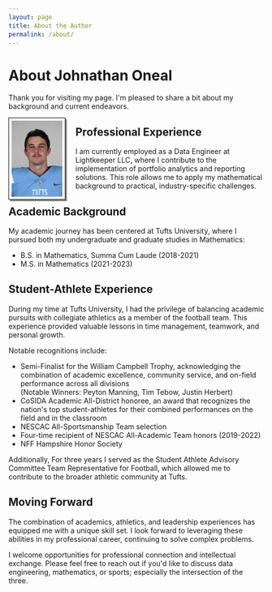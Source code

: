 ```yaml
---
layout: page
title: About the Author
permalink: /about/
---
```


# About Johnathan Oneal

Thank you for visiting my page. I'm pleased to share a bit about my background and current endeavors.

<img src="/assets/headshot.png" class="author-image" alt="Johnathan Oneal">

## Professional Experience

I am currently employed as a Data Engineer at Lightkeeper LLC, where I contribute to the implementation of portfolio analytics and reporting solutions. This role allows me to apply my mathematical background to practical, industry-specific challenges.

## Academic Background

My academic journey has been centered at Tufts University, where I pursued both my undergraduate and graduate studies in Mathematics:

- B.S. in Mathematics, Summa Cum Laude (2018-2021)
- M.S. in Mathematics (2021-2023)

## Student-Athlete Experience

During my time at Tufts University, I had the privilege of balancing academic pursuits with collegiate athletics as a member of the football team. This experience provided valuable lessons in time management, teamwork, and personal growth.

Notable recognitions include:

- Semi-Finalist for the William Campbell Trophy, acknowledging the combination of academic excellence, community service, and on-field performance across all divisions\
  (Notable Winners: Peyton Manning, Tim Tebow, Justin Herbert)
- CoSIDA Academic All-District honoree, an award that recognizes the nation's top student-athletes for their combined performances on the field and in the classroom
- NESCAC All-Sportsmanship Team selection
- Four-time recipient of NESCAC All-Academic Team honors (2019-2022)
- NFF Hampshire Honor Society


Additionally, For three years I served as the Student Athlete Advisory Committee Team Representative for Football, which allowed me to contribute to the broader athletic community at Tufts.

## Moving Forward

The combination of academics, athletics, and leadership experiences has equipped me with a unique skill set. I look forward to leveraging these abilities in my professional career, continuing to solve complex problems.

I welcome opportunities for professional connection and intellectual exchange. Please feel free to reach out if you'd like to discuss data engineering, mathematics, or sports; especially the intersection of the three.

<style>
.page-content {
    font-family: 'Times New Roman', Times, serif;
    padding: 40px;
    background-color: #fff;
}

blockquote {
    font-style: italic;
    border-left: 3px solid #333;
    padding-left: 20px;
    margin: 20px 0;
    color: #555;
}

.author-image {
    float: left;
    margin-right: 20px;
    margin-bottom: 10px;
    width: 100px;
    height: 150px;
    object-fit: fill;
    border: 1px solid #000;
    padding: 5px;
    background: #fff;
    box-shadow: 3px 3px 0 #888;
}

@media (min-width: 768px) {
    .page-content {
        column-count: 2;
        column-gap: 40px;
    }
}
</style>
